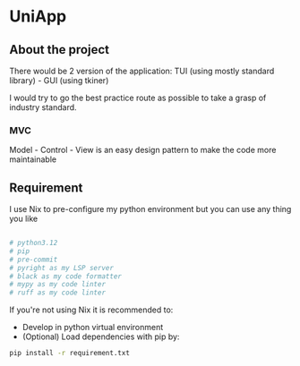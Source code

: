 # UniApp


## About the project

There would be 2 version of the application: TUI (using mostly standard library) - GUI (using tkiner)

I would try to go the best practice route as possible to take a grasp of industry standard.

### MVC

Model - Control - View is an easy design pattern to make the code more maintainable

## Requirement

I use Nix to pre-configure my python environment but you can use any thing you like
```python

# python3.12
# pip
# pre-commit
# pyright as my LSP server
# black as my code formatter
# mypy as my code linter
# ruff as my code linter

```

If you're not using Nix it is recommended to:
- Develop in python virtual environment
- (Optional) Load dependencies with pip by:

```sh
pip install -r requirement.txt
```
